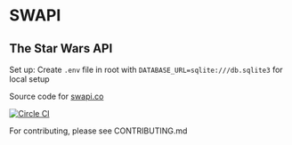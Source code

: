 # SWAPI
## The Star Wars API

Set up:
Create `.env` file in root with `DATABASE_URL=sqlite:///db.sqlite3` for local setup

Source code for [swapi.co](https://swapi.co)

[![Circle CI](https://circleci.com/gh/phalt/swapi.svg?style=svg)](https://circleci.com/gh/phalt/swapi)

For contributing, please see CONTRIBUTING.md
